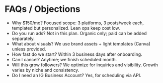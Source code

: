 # FAQs / Objections

- Why $150/mo? Focused scope: 3 platforms, 3 posts/week each, templated but personalized. Lean ops keep cost low.
- Do you run ads? Not in this plan. Organic only; paid can be added separately.
- What about visuals? We use brand assets + light templates (Canva) unless provided.
- How fast do we start? Within 3 business days after onboarding.
- Can I cancel? Anytime; we finish scheduled month.
- Will this grow followers? We optimize for inquiries and visibility. Growth varies by niche and consistency.
- Do I need an IG Business Account? Yes, for scheduling via API.
